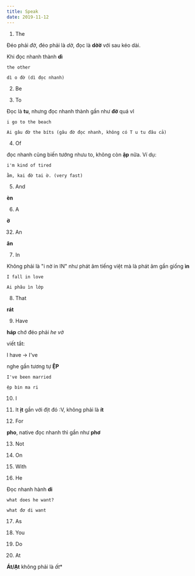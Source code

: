 ```yaml
---
title: Speak
date: 2019-11-12
---
```


1. The

Đéo phải *đờ*, đéo phải là *dờ*, đọc là **dờờ** với sau kéo dài.

Khi đọc nhanh thành **dì**

```
the other

dì o đờ (dì đọc nhanh)
```

2. Be

3. To

Đọc là **tu**, nhưng đọc nhanh thành gần như **đờ** quá vl

```
i go to the beach

Ai gâu đờ the bíts (gâu đờ đọc nhanh, không có T u tu đâu cả)
```

4. Of

đọc nhanh cũng biến tướng nhưu to, không còn **ập** nữa. Ví dụ:

```
i'm kind of tired

ằm, kai đờ tai ờ. (very fast)
```

5. And

**èn**

6. A

**ờ**

32. An

**ân**

7. In

Không phải là "i nờ in IN" như phát âm tiếng việt mà là phát âm gần giống **ìn**

```
I fall in love

Ai phâu ìn lớp
```

8. That

**rát**

9. Have

**háp** chớ đéo phải *he vờ*

viết tắt:

I have -> I've

nghe gần tương tự **ỆP**

```
I've been married

ệp bin ma ri
```

10. I

11. It
**ịt** gần với địt đó :V, không phải là **ít**

12. For

**pho**, native đọc nhanh thì gần như **phơ**

13. Not

14. On

15. With

16. He

Đọc nhanh hành **di**

```
what does he want?

what đơ di want
```

17. As

18. You

19. Do

20. At

**Át/Ạt** không phải là *ất**
